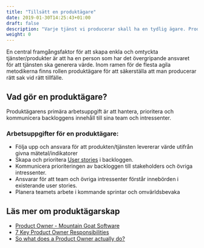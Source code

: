 ```yaml
---
title: "Tillsätt en produktägare"
date: 2019-01-30T14:25:43+01:00
draft: false
description: "Varje tjänst vi producerar skall ha en tydlig ägare. Produktägaren är den självklara kontakten för alla stakeholders och leder utvecklingsteamen i deras arbete."
weight: 0
---
```

En central framgångsfaktor för att skapa enkla och omtyckta tjänster/produkter är att ha en person som har det övergripande ansvaret för att tjänsten ska generera värde. Inom ramen för de flesta agila metodikerna finns rollen produktägare för att säkerställa att man producerar rätt sak vid rätt tillfälle.

## Vad gör en produktägare?
Produktägarens primära arbetsuppgift är att hantera, prioritera och kommunicera backloggens innehåll till sina team och intressenter. 

### Arbetsuppgifter för en produktägare:
- Följa upp och ansvara för att produkten/tjänsten levererar värde utifrån givna mätetal/indikatorer
- Skapa och prioritera [User stories](/metoder/userstories/) i backloggen.
- Kommunicera prioriteringen av backloggen till stakeholders och övriga intressenter.
- Ansvarar för att team och övriga intressenter förstår innebörden i existerande user stories.
- Planera teamets arbete i kommande sprintar och omvärldsbevaka

## Läs mer om produktägarskap
- [Product Owner - Mountain Goat Software](https://www.mountaingoatsoftware.com/agile/scrum/roles/product-owner)
- [7 Key Product Owner Responsibilities](https://www.lucidchart.com/blog/product-owner-roles-and-responsibilities)
- [So what does a Product Owner actually do?](https://medium.com/@Elabor8/so-what-does-a-product-owner-actually-do-51d738f352c6)
